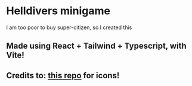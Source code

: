 # Helldivers minigame

I am too poor to buy super-citizen, so I created this

## Made using React + Tailwind + Typescript, with Vite!

## Credits to: [this repo](https://github.com/nvigneux/Helldivers-2-Stratagems-icons-svg/tree/master) for icons!
